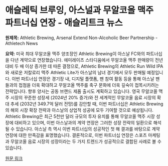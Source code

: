 # 애슬레틱 브루잉, 아스널과 무알코올 맥주 파트너십 연장 - 애슬리트크 뉴스

**원제목:** Athletic Brewing, Arsenal Extend Non-Alcoholic Beer Partnership - Athletech News

**요약:** 미국 최대 무알코올 맥주 양조장인 Athletic Brewing이 아스날 FC와의 파트너십을 다년 계약으로 연장했습니다.  에미레이츠 스타디움에서 무알코올 맥주 판매량이 전년 대비 두 배 이상 증가한 데 따른 결정으로,  Athletic Brewing의 Athletic Run Wild IPA와 새로운 저칼로리 맥주 Athletic Lite가 아스날의 남녀 경기에서 모두 판매될 예정입니다. 이번 파트너십 연장은 경기장 내, 디지털 플랫폼, 팬 참여 활동 등을 통해 아스날 팬들과의 접점을 더욱 확대하고 무알코올 맥주를 축구 문화에 더욱 깊숙이 접목시키려는 전략입니다.  향후 양사는 공동 브랜드 제품 출시도 계획하고 있습니다.  영국 무알코올 맥주 시장의 꾸준한 성장세 (2024년 20% 증가)와 전 세계적인 무알코올 음료 시장의 확대 추세 (2032년 349.7억 달러 전망)를 감안할 때, 이번 파트너십은 Athletic Brewing의 해외 시장 확장 전략과 아스날의 상업적 성공에 모두 기여할 것으로 예상됩니다.  Athletic Brewing은 최근 5천만 달러 규모의 투자 유치를 통해 무알코올 맥주 시장 성장에 대비하고 있으며, 이번 아스날과의 계약 연장은 그러한 성장 전략의 일환으로 해석될 수 있습니다.  아스날 측 역시 이번 파트너십의 성공적인 첫 해 결과를 바탕으로 계약 연장에 대한 만족감을 표명했습니다.  결론적으로, 이번 파트너십 연장은 스포츠 마케팅과 무알코올 음료 시장의 성장이라는 두 가지 트렌드가 성공적으로 결합된 사례로 볼 수 있습니다.

[원문 링크](https://athletechnews.com/athletic-brewing-arsenal-partnership-extension/)
